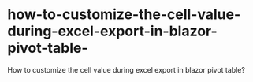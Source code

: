# how-to-customize-the-cell-value-during-excel-export-in-blazor-pivot-table-
How to customize the cell value during excel export in blazor pivot table?
